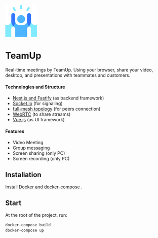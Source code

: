 <div style='float: center'>
  <img style='width: 100px; background-color:white;' src="https://github.com/biomousavi/team-up/raw/main/client/public/team.png"></img>
</div>

# TeamUp
Real-time meetings by TeamUp. Using your browser, share your video, desktop, and presentations with teammates and customers.


#### Technologies and Structure
- [Nest.js and Fastify](https://nestjs.com/) (as backend framework)
- [Socket.io](https://socket.io/) (for signaling)
- [full-mesh topology](https://en.wikipedia.org/wiki/Network_topology#Fully_connected_network) (for peers connection)
- [WebRTC](https://webrtc.org/) (to share streams)
- [Vue.js](https://vuejs.org/) (as UI framework)


#### Features
- Video Meeting
- Group messaging
- Screen sharing (only PC)
- Screen recording (only PC)


## Instaliation

Install [Docker and docker-compose](https://www.docker.com/) .

## Start

At the root of the project, run:

```bash
docker-compose build
docker-compose up
```